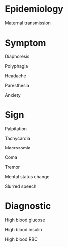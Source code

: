 # Epidemiology

Maternal transmission

# Symptom

Diaphoresis

Polyphagia

Headache

Paresthesia

Anxiety

# Sign

Palpitation

Tachycardia

Macrosomia

Coma

Tremor

Mental status change

Slurred speech

# Diagnostic

High blood glucose

High blood insulin

High blood RBC
